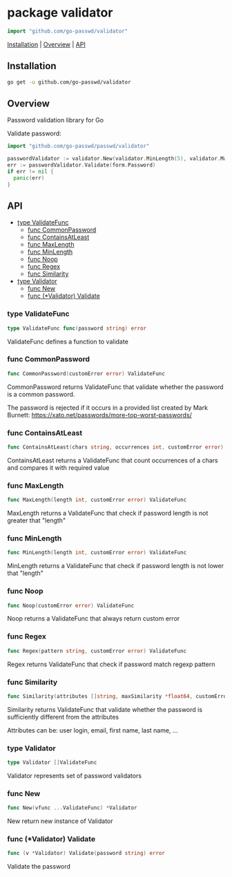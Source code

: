 # package validator

~~~go
import "github.com/go-passwd/validator"
~~~

[Installation](validator.md#installation) | [Overview](validator.md#overview) | [API](validator.md#api)

## Installation

~~~sh
go get -u github.com/go-passwd/validator
~~~

## Overview

Password validation library for Go

Validate password:

~~~go
import "github.com/go-passwd/passwd/validator"

passwordValidator := validator.New(validator.MinLength(5), validator.MaxLength(10))
err := passwordValidator.Validate(form.Password)
if err != nil {
  panic(err)
}
~~~

## API

* [type ValidateFunc](validator.md#type-validatefunc)
  * [func CommonPassword](validator.md#func-commonpassword)
  * [func ContainsAtLeast](validator.md#func-containsatleast)
  * [func MaxLength](validator.md#func-maxlength)
  * [func MinLength](validator.md#func-minlength)
  * [func Noop](validator.md#func-noop)
  * [func Regex](validator.md#func-regex)
  * [func Similarity](validator.md#func-similarity)
* [type Validator](validator.md#type-validator)
  * [func New](validator.md#func-new)
  * [func (*Validator) Validate](validator.md#func-validator-validate)

### type ValidateFunc

~~~go
type ValidateFunc func(password string) error
~~~

ValidateFunc defines a function to validate 

### func CommonPassword

~~~go
func CommonPassword(customError error) ValidateFunc
~~~

CommonPassword returns ValidateFunc that validate whether the password is a common password.

The password is rejected if it occurs in a provided list created by Mark Burnett: https://xato.net/passwords/more-top-worst-passwords/ 

### func ContainsAtLeast

~~~go
func ContainsAtLeast(chars string, occurrences int, customError error) ValidateFunc
~~~

ContainsAtLeast returns a ValidateFunc that count occurrences of a chars and compares it with required value 
 
### func MaxLength

~~~go
func MaxLength(length int, customError error) ValidateFunc
~~~

MaxLength returns a ValidateFunc that check if password length is not greater that "length"

### func MinLength

~~~go
func MinLength(length int, customError error) ValidateFunc
~~~

MinLength returns a ValidateFunc that check if password length is not lower that "length" 

### func Noop

~~~go
func Noop(customError error) ValidateFunc
~~~

Noop returns a ValidateFunc that always return custom error

### func Regex

~~~go
func Regex(pattern string, customError error) ValidateFunc
~~~

Regex returns ValidateFunc that check if password match regexp pattern 

### func Similarity

~~~go
func Similarity(attributes []string, maxSimilarity *float64, customError error) ValidateFunc
~~~

Similarity returns ValidateFunc that validate whether the password is sufficiently different from the attributes

Attributes can be: user login, email, first name, last name, …

### type Validator

~~~go
type Validator []ValidateFunc
~~~

Validator represents set of password validators

### func New

~~~go
func New(vfunc ...ValidateFunc) *Validator
~~~

New return new instance of Validator

### func (*Validator) Validate

~~~go
func (v *Validator) Validate(password string) error
~~~

Validate the password

